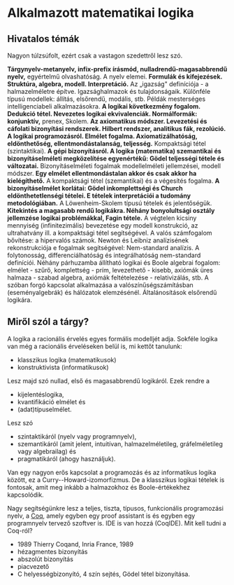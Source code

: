 #  Alkalmazott matematikai logika

## Hivatalos témák
Nagyon túlzsúfolt, ezért csak a vastagon szedettről lesz szó.

**Tárgynyelv-metanyelv, infix-prefix írásmód, nulladrendű-magasabbrendű nyelv,** egyértelmű olvashatóság. A nyelv elemei. **Formulák és kifejezések. Struktúra, algebra, modell. Interpretáció.** Az „igazság" definíciója - a halmazelméletre építve. Igazsághalmazok és tulajdonságaik. Különféle típusú modellek: állítás, elsőrendű, modális, stb. Példák mesterséges intelligenciabeli alkalmazásokra. **A logikai következmény fogalom. Dedukció tétel. Nevezetes logikai ekvivalenciák. Normálformák: konjunktív,** prenex, Skolem. **Az axiomatikus módszer. Levezetési és cáfolati bizonyítási rendszerek. Hilbert rendszer, analitikus fák, rezolúció. A logikai programozásról. Elmélet fogalma. Axiomatizálhatóság, eldönthetőség, ellentmondástalanság, teljesség.** Kompaktsági tétel (szintaktikai). **A gépi bizonyításról. A logika (matematika) szemantikai és bizonyításelméleti megközelítése egyenértékű: Gödel teljességi tétele és változatai.** Bizonyításelméleti fogalmak modellelméleti jellemzései, modell módszer. **Egy elmélet ellentmondástalan akkor és csak akkor ha kielégíthető.** A kompaktsági tétel (szemantikai) és a végesítés fogalma. **A bizonyításelmélet korlátai: Gödel inkomplettségi és Church eldönthetetlenségi tételei. E tételek interpretációi a tudomány metodológiában.** A Löwenheim-Skolem típusú tételek és jelentőségük. **Kitekintés a magasabb rendű logikákra. Néhány bonyolultsági osztály jellemzése logikai problémákkal, Fagin tétele.** A végtelen kicsiny mennyiség (infinitezimális) bevezetése egy modell konstrukció, az ultrahatvány ill. a kompaktsági tétel segítségével. A valós számfogalom bővítése: a hipervalós számok. Newton és Leibniz analízisének rekonstrukciója e fogalmak segítségével: Nem-standard analízis. A folytonosság, differenciálhatóság és integrálhatóság nem-standard definíciói. Néhány párhuzamba állítható logikai és Boole algebrai fogalom: elmélet - szűrő, komplettség - prím, levezethető - kisebb, axiómák üres halmaza - szabad algebra, axiómák feltételezése - relativizálás, stb. A szóban forgó kapcsolat alkalmazása a valószínűségszámításban (eseményalgebrák) és hálózatok elemzésénél. Általánosítások elsőrendű logikára.

## Miről szól a tárgy?

A logika a racionális érvelés egyes formális modelljét adja. Sokféle logika van még a racionális érveléseken belül is, mi kettőt tanulunk:

* klasszikus logika (matematikusok)
* konstruktivista (informatikusok) 

Lesz majd szó nullad, első és magasabbrendű logikáról. Ezek rendre a 

* kijelentéslogika,
* kvantifikáció elmélet és
* (adat)típuselmélet.

Lesz szó 

* szintaktikáról (nyelv vagy programnyelv),
* szemantikáról (amit jelent, intuitívan, halmazelméletileg, gráfelméletileg vagy algebrailag) és
* pragmatikáról (ahogy használjuk).

Van egy nagyon erős kapcsolat a programozás és az informatikus logika között, ez a Curry--Howard-izomorfizmus. De a klasszikus logikai tételek is fontosak, amit meg inkább a halmazokhoz és Boole-értékekhez kapcsolódik.

Nagy segítségünkre lesz a teljes, tiszta, típusos, funkcionális programozási nyelv, a [Coq](https://coq.inria.fr/), amely egyben egy proof assistant is és egyben egy programnyelv tervező szoftver is. IDE is van hozzá (CoqIDE). Mit kell tudni a Coq-ról?

* 1989 Thierry Coqand, Inria France, 1989
* hézagmentes bizonyítás
* abszolút bizonyítás
* piacvezető
* C helyességbizonyító, 4 szín sejtés, Gödel tétel bizonyítása. 




